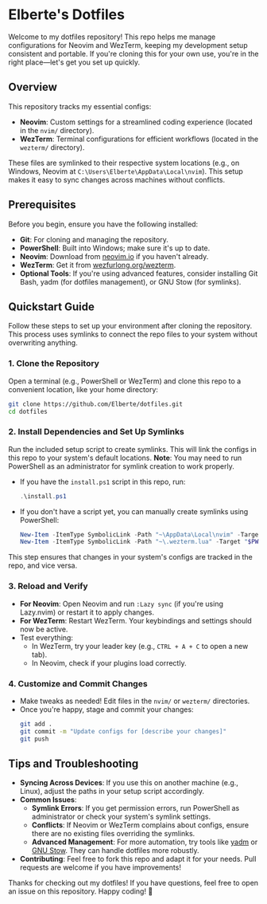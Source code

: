 # Elberte's Dotfiles

Welcome to my dotfiles repository! This repo helps me manage configurations for Neovim and WezTerm, keeping my development setup consistent and portable. If you're cloning this for your own use, you're in the right place—let's get you set up quickly.

## Overview
This repository tracks my essential configs:
- **Neovim**: Custom settings for a streamlined coding experience (located in the `nvim/` directory).
- **WezTerm**: Terminal configurations for efficient workflows (located in the `wezterm/` directory).

These files are symlinked to their respective system locations (e.g., on Windows, Neovim at `C:\Users\Elberte\AppData\Local\nvim`). This setup makes it easy to sync changes across machines without conflicts.

## Prerequisites
Before you begin, ensure you have the following installed:
- **Git**: For cloning and managing the repository.
- **PowerShell**: Built into Windows; make sure it's up to date.
- **Neovim**: Download from [neovim.io](https://neovim.io) if you haven't already.
- **WezTerm**: Get it from [wezfurlong.org/wezterm](https://wezfurlong.org/wezterm/install.html).
- **Optional Tools**: If you're using advanced features, consider installing Git Bash, yadm (for dotfiles management), or GNU Stow (for symlinks).

## Quickstart Guide
Follow these steps to set up your environment after cloning the repository. This process uses symlinks to connect the repo files to your system without overwriting anything.

### 1. Clone the Repository
Open a terminal (e.g., PowerShell or WezTerm) and clone this repo to a convenient location, like your home directory:
```bash
git clone https://github.com/Elberte/dotfiles.git
cd dotfiles
```

### 2. Install Dependencies and Set Up Symlinks
Run the included setup script to create symlinks. This will link the configs in this repo to your system's default locations. **Note**: You may need to run PowerShell as an administrator for symlink creation to work properly.

- If you have the `install.ps1` script in this repo, run:
  ```powershell
  .\install.ps1
  ```
- If you don't have a script yet, you can manually create symlinks using PowerShell:
  ```powershell
  New-Item -ItemType SymbolicLink -Path "~\AppData\Local\nvim" -Target "$PWD\nvim"
  New-Item -ItemType SymbolicLink -Path "~\.wezterm.lua" -Target "$PWD\wezterm\wezterm.lua"
  ```

This step ensures that changes in your system's configs are tracked in the repo, and vice versa.

### 3. Reload and Verify
- **For Neovim**: Open Neovim and run `:Lazy sync` (if you're using Lazy.nvim) or restart it to apply changes.
- **For WezTerm**: Restart WezTerm. Your keybindings and settings should now be active.
- Test everything:
  - In WezTerm, try your leader key (e.g., `CTRL + A + C` to open a new tab).
  - In Neovim, check if your plugins load correctly.

### 4. Customize and Commit Changes
- Make tweaks as needed! Edit files in the `nvim/` or `wezterm/` directories.
- Once you're happy, stage and commit your changes:
  ```bash
  git add .
  git commit -m "Update configs for [describe your changes]"
  git push
  ```

## Tips and Troubleshooting
- **Syncing Across Devices**: If you use this on another machine (e.g., Linux), adjust the paths in your setup script accordingly.
- **Common Issues**:
  - **Symlink Errors**: If you get permission errors, run PowerShell as administrator or check your system's symlink settings.
  - **Conflicts**: If Neovim or WezTerm complains about configs, ensure there are no existing files overriding the symlinks.
  - **Advanced Management**: For more automation, try tools like [yadm](https://yadm.io) or [GNU Stow](https://www.gnu.org/software/stow/). They can handle dotfiles more robustly.
- **Contributing**: Feel free to fork this repo and adapt it for your needs. Pull requests are welcome if you have improvements!

Thanks for checking out my dotfiles! If you have questions, feel free to open an issue on this repository. Happy coding! 🚀